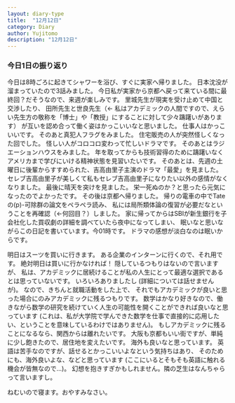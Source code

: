 ```yaml
---
layout: diary-type
title:  "12月12日"
category: Diary
author: Yujitomo
description: "12月12日"
---
```



### 今日1日の振り返り

今日は8時ごろに起きてシャワーを浴び、すぐに実家へ帰りました。
日本沈没が溜まっていたので3話みました。
今日私が実家から京都へ戻って来ている間に最終回？だそうなので、来週が楽しみです。
里城先生が現実を受け止めて中国と交渉したり、
田所先生と世良先生（← 私はアカデミックの人間ですので、えらい先生方の敬称を「博士」や「教授」にすることに対して少々躊躇いがあります）
が互いを認め合って働く姿はかっこいいなと思いました。
仕事人はかっこいいです。
そのあと真犯人フラグをみました。
住宅販売の人が突然怪しくなった回でした。
怪しい人がコロコロ変わって忙しいドラマです。
そのあとはラジエーションハウスをみました。
年を取ってからも技術習得のために躊躇いなくアメリカまで学びにいける精神状態を見習いたいです。
そのあとは、先週の土曜日に後輩からすすめられた、吉高由里子主演のドラマ「最愛」を見ました。
セレブ吉高由里子が美しくて私もセレブ吉高由里子になりたい以外の感情がなくなりました。
最後に晴天を突けを見ました。
栄一死ぬのか？と思ったら元気になったのでよかったです。
その後は京都へ帰りました。
帰りの電車の中でTateの\(p\)-可除群の論文をペラペラ読み、
私には局所類体論の復習が必要だなということを再確認（←何回目？）しました。
家に帰ってからはSBIが新生銀行を子会社化した買収劇の詳細を調べていたら夜中になってしまい、
眠いなと思いながらこの日記を書いています。今01時です。
ドラマの感想が淡白なのは眠いからです。

明日はスーツを買いに行きます。
ある企業のインターンに行くので、それ用です。
絶対明日は買いに行かなければ！
隠しているつもりはないので言いますが、
私は、アカデミックに居続けることが私の人生にとって最適な選択であるとは思っていないです。
いろいろありましたし (詳細については話せませんが)。
なので、きちんと就職活動をした上で、
それでもアカデミックが良いと思った場合にのみアカデミックに残るつもりです。
数学はかなり好きなので、働きながら数学の研究を続けていく人生の可能性を開くことができれば良いなと思っています
(これは、私が大学院で学んできた数学を仕事で直接的に応用したい、ということを意味しているわけではありません)。
もしアカデミックに残ることになるなら、関西からは離れたいです。
大阪も京都もいい街ですが、単純に少し飽きたので、居住地を変えたいです。
海外も良いなと思っています。
英語は苦手なのですが、話せるとかっこいいよなという気持ちはあり、
そのためにも、海外良いよな、などと思っています (ここにいるとそもそも英語に触れる機会が皆無なので...)。
幻想を抱きすぎかもしれません。隣の芝生はなんちゃらって言いますし。

ねむいので寝ます。おやすみなさい。
